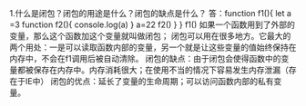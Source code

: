 1.什么是闭包？闭包的用途是什么？闭包的缺点是什么？
答：function f1(){
let a =3
function f2(){
console.log(a)
}
a=22
f2()
}
}
f1()
如果一个函数用到了外部的变量，那么这个函数加这个变量就叫做闭包；
闭包可以用在很多地方。它最大的两个用处：一是可以读取函数内部的变量，另一个就是让这些变量的值始终保持在内存中，不会在f1调用后被自动清除。
闭包的缺点：由于闭包会使得函数中的变量都被保存在内存中。内存消耗很大；在使用不当的情况下容易发生内存泄漏（存在于IE中）
闭包的优点：延长了变量的生命周期；可以访问函数内部的私有变量。